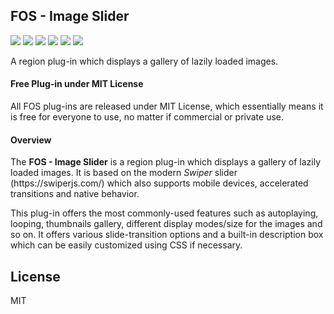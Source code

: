 ## FOS - Image Slider

![](https://img.shields.io/badge/Plug--in_Type-Region-orange.svg) ![](https://img.shields.io/badge/APEX-19.2-success.svg) ![](https://img.shields.io/badge/APEX-20.1-success.svg) ![](https://img.shields.io/badge/APEX-20.2-success.svg) ![](https://img.shields.io/badge/APEX-21.1-success.svg) ![](https://img.shields.io/badge/APEX-21.2-success.svg)

A region plug-in which displays a gallery of lazily loaded images.
<h4>Free Plug-in under MIT License</h4>
<p>
All FOS plug-ins are released under MIT License, which essentially means it is free for everyone to use, no matter if commercial or private use.
</p>
<h4>Overview</h4>
<p>The <strong>FOS - Image Slider</strong> is a region plug-in which displays a gallery of lazily loaded images. It is based on the modern <i>Swiper</i> slider (https://swiperjs.com/) which also supports mobile devices, accelerated transitions and native behavior.</p>
<p>This plug-in offers the most commonly-used features such as autoplaying, looping, thumbnails gallery, different display modes/size for the images and so on. It offers various slide-transition options and a built-in description box which can be easily customized using CSS if necessary.</p>

## License

MIT

